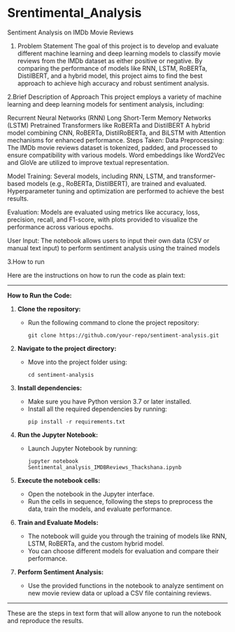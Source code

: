 # Srentimental_Analysis
Sentiment Analysis on IMDb Movie Reviews

1. Problem Statement
The goal of this project is to develop and evaluate different machine learning and deep learning models to classify movie reviews from the IMDb dataset as either positive or negative. 
By comparing the performance of models like RNN, LSTM, RoBERTa, DistilBERT, and a hybrid model, this project aims to find the best approach to achieve high accuracy and robust sentiment analysis.

2.Brief Description of Approach
This project employs a variety of machine learning and deep learning models for sentiment analysis, including:

Recurrent Neural Networks (RNN)
Long Short-Term Memory Networks (LSTM)
Pretrained Transformers like RoBERTa and DistilBERT
A hybrid model combining CNN, RoBERTa, DistilRoBERTa, and BiLSTM with Attention mechanisms for enhanced performance.
Steps Taken:
Data Preprocessing: The IMDb movie reviews dataset is tokenized, padded, and processed to ensure compatibility with various models.
Word embeddings like Word2Vec and GloVe are utilized to improve textual representation.

Model Training: Several models, including RNN, LSTM, and transformer-based models (e.g., RoBERTa, DistilBERT), are trained and evaluated. 
Hyperparameter tuning and optimization are performed to achieve the best results.

Evaluation: Models are evaluated using metrics like accuracy, loss, precision, recall, and F1-score, 
with plots provided to visualize the performance across various epochs.

User Input: The notebook allows users to input their own data (CSV or manual text input) to perform sentiment analysis using the trained models

3.How to run

Here are the instructions on how to run the code as plain text:

---

**How to Run the Code:**

1. **Clone the repository:**
   - Run the following command to clone the project repository:
     ```
     git clone https://github.com/your-repo/sentiment-analysis.git
     ```

2. **Navigate to the project directory:**
   - Move into the project folder using:
     ```
     cd sentiment-analysis
     ```

3. **Install dependencies:**
   - Make sure you have Python version 3.7 or later installed.
   - Install all the required dependencies by running:
     ```
     pip install -r requirements.txt
     ```

4. **Run the Jupyter Notebook:**
   - Launch Jupyter Notebook by running:
     ```
     jupyter notebook Sentimental_analysis_IMDBReviews_Thackshana.ipynb
     ```

5. **Execute the notebook cells:**
   - Open the notebook in the Jupyter interface.
   - Run the cells in sequence, following the steps to preprocess the data, train the models, and evaluate performance.

6. **Train and Evaluate Models:**
   - The notebook will guide you through the training of models like RNN, LSTM, RoBERTa, and the custom hybrid model.
   - You can choose different models for evaluation and compare their performance.

7. **Perform Sentiment Analysis:**
   - Use the provided functions in the notebook to analyze sentiment on new movie review data or upload a CSV file containing reviews.

---

These are the steps in text form that will allow anyone to run the notebook and reproduce the results.
